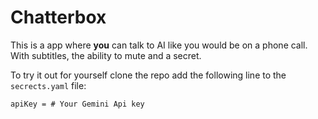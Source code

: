 # Chatterbox

This is a app where **you** can talk to AI like you would be on a phone call. With subtitles, the ability to mute and a secret.

To try it out for yourself clone the repo add the following line to the ```secrects.yaml``` file:

```
apiKey = # Your Gemini Api key
```
